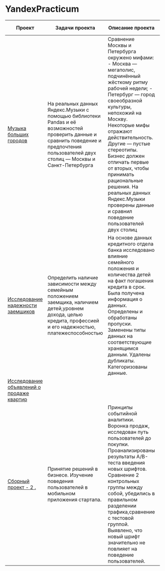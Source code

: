 # YandexPracticum
|Проект|Задачи проекта|Описание проекта|Навыки и инструменты|
|------|--------------|----------------|--------------------|
|[Музыка больших городов](https://github.com/Ilya19813001/YandexPracticum/blob/main/Проект.%20Музыка%20Больших%20городов/Музыка%20больших%20городов.ipynb)|На реальных данных Яндекс.Музыки c помощью библиотеки Pandas и её возможностей проверить данные и сравнить поведение и предпочтения пользователей двух столиц — Москвы и Санкт-Петербурга|Сравнение Москвы и Петербурга окружено мифами: - Москва — мегаполис, подчинённый жёсткому ритму рабочей недели; - Петербург — город своеобразной культуры, непохожий на Москву. Некоторые мифы отражают действительность. Другие — пустые стереотипы. Бизнес должен отличать первые от вторых, чтобы принимать рациональные решения. На реальных данных Яндекс.Музыки проверены данные и сравнил поведение пользователей двух столиц|Pandas, Python.Обработка данных, дубликаты, пропуски, логическая индексация, группировка, сортировка|
|[Исследование надежности заемщиков](https://github.com/Ilya19813001/YandexPracticum/blob/main/Проект%20-1/Исследование%20надежности%20заемщиков.ipynb)|Определить наличие зависимости между семейным положением заемщика, наличием детей,уровнем дохода, целью кредита, профессией и его надежностью, платежеспособностью|На основе данных кредитного отдела банка исследовано влияние семейного положения и количества детей на факт погашения кредита в срок. Была получена информация о данных. Определены и обработаны пропуски. Заменены типы данных на соответствующие хранящимся данным. Удалены дубликаты. Категоризованы данные.|Pandas, Python, предобработка данных. Обработка данных, дубликаты, пропуски, категоризация, декомпозиция|
|[Исследование объявлений о продаже квартир]()||||
|[Сборный проект - 2 .](https://github.com/Ilya19813001/YandexPracticum/blob/main/Проект/sbornyi%20proekt%202-checkpoint.ipynb)|Принятие решений в бизнесе. Изучение поведения пользователей в мобильном приложения стартапа.|Принципы событийной аналитики. Воронка продаж, исследован путь пользователей до покупки. Проанализированы результаты A/B-теста введения новых шрифтов. Сравнение 2 контрольных группы между собой, убедились в правильном разделении трафика,сравнение с тестовой группой. Выявлено, что новый шрифт значительно не повлияет на поведение пользователей.|A/B-тестирование, Matplotlib, Pandas, Plotly, Python, Seaborn, визуализация данных, проверка статистических гипотез, продуктовые метрики, событийная аналитика. A/А/B-тест, визуализация, статистический тест|
